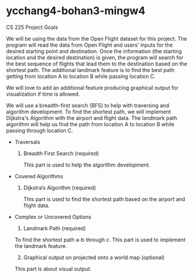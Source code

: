 # ycchang4-bohan3-mingw4
CS 225 Project Goals 

We will be using the data from the Open Flight dataset for this project. The program will read the data from Open Flight and users' inputs for the desired starting point and destination. Once the information (the starting location and the desired destination) is given, the program will search for the best sequence of flights that lead them to the destination based on the shortest path. The additional landmark feature is to find the best path getting from location A to location B while passing location C.

We will love to add an additional feature producing graphical output for visualization if time is allowed.

We will use a breadth-first search (BFS) to help with traversing and algorithm development. To find the shortest path, we will implement Dijkstra's Algorithm with the airport and flight data. The landmark path algorithm will help us find the path from location A to location B while passing through location C. 

- Traversals
  1. Breadth First Search (required)
  
	  This part is used to help the algorithm development.
- Covered Algorithms
  1. Dijkstra’s Algorithm (required)
  
	  This part is used to find the shortest path based on the airport and flight data.
- Complex or Uncovered Options
  1. Landmark Path (required)
  
    To find the shortest path a-b through c.
    This part is used to implement the landmark feature.
    
  2. Graphical output on projected onto a world map (optional)
  
    This part is about visual output.


